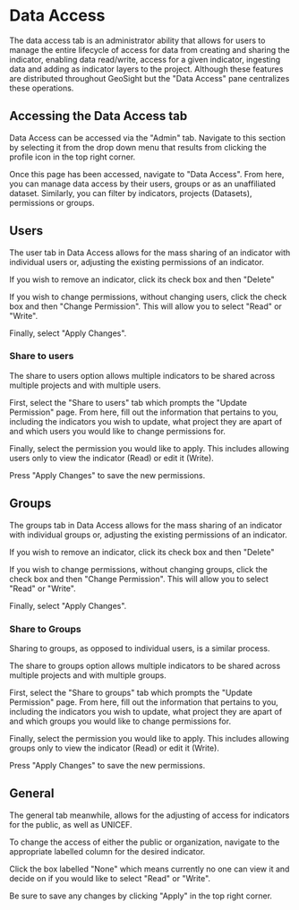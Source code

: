 # Data Access
The data access tab is an administrator ability that allows for users to manage the entire lifecycle of access for data from creating and sharing the indicator, enabling data read/write, access for a given indicator, ingesting data and adding as indicator layers to the project. Although these features are distributed throughout GeoSight but the "Data Access" pane centralizes these operations.

## Accessing the Data Access tab
Data Access can be accessed via the "Admin" tab. Navigate to this section by selecting it from the drop down menu that results from clicking the profile icon in the top right corner.

Once this page has been accessed, navigate to "Data Access". From here, you can manage data access by their users, groups or as an unaffiliated dataset. Similarly, you can filter by indicators, projects (Datasets), permissions or groups.

## Users
The user tab in Data Access allows for the mass sharing of an indicator with individual users or, adjusting the existing permissions of an indicator.

If you wish to remove an indicator, click its check box and then "Delete"

If you wish to change permissions, without changing users, click the check box and then "Change Permission". This will allow you to select "Read" or "Write".

Finally, select "Apply Changes".

### Share to users
The share to users option allows multiple indicators to be shared across multiple projects and with multiple users.

First, select the "Share to users" tab which prompts the "Update Permission" page. From here, fill out the information that pertains to you, including the indicators you wish to update, what project they are apart of and which users you would like to change permissions for.

Finally, select the permission you would like to apply. This includes allowing users only to view the indicator (Read) or edit it (Write).

Press "Apply Changes" to save the new permissions.

## Groups
The groups tab in Data Access allows for the mass sharing of an indicator with individual groups or, adjusting the existing permissions of an indicator.

If you wish to remove an indicator, click its check box and then "Delete"

If you wish to change permissions, without changing groups, click the check box and then "Change Permission". This will allow you to select "Read" or "Write".

Finally, select "Apply Changes".

### Share to Groups
Sharing to groups, as opposed to individual users, is a similar process.

The share to groups option allows multiple indicators to be shared across multiple projects and with multiple groups.

First, select the "Share to groups" tab which prompts the "Update Permission" page. From here, fill out the information that pertains to you, including the indicators you wish to update, what project they are apart of and which groups you would like to change permissions for.

Finally, select the permission you would like to apply. This includes allowing groups only to view the indicator (Read) or edit it (Write).

Press "Apply Changes" to save the new permissions.

## General 
The general tab meanwhile, allows for the adjusting of access for indicators for the public, as well as UNICEF.

To change the access of either the public or organization, navigate to the appropriate labelled column for the desired indicator.

Click the box labelled "None" which means currently no one can view it and decide on if you would like to select "Read" or "Write".


Be sure to save any changes by clicking "Apply" in the top right corner.

